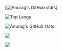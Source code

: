 
[![Anurag's GitHub stats](https://github-readme-stats.vercel.app/api?username=guillaume-gillard)]

![Top Langs](https://github-readme-stats.vercel.app/api/top-langs/?username=Guillaume-gillard&layout=compact&show_icons=true&theme=radical&count_private=true&include_all_commits=true&langs_count=10&hide=jupyter-notebook)

![Anurag's GitHub stats](https://github-readme-stats.vercel.app/api?username=Guillaume-gillard&show_icons=true&theme=tokyonight)

![](https://visitor-badge.glitch.me/badge?page_id=guillaume-gillard)

![](https://komarev.com/ghpvc/?username=guillaume-gillard)
